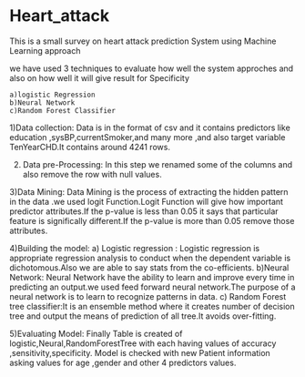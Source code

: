 # Heart_attack
This is a small survey on heart attack prediction System using Machine Learning approach

we have used 3 techniques to evaluate how well the system approches and also on how well it will give result for Specificity

    a)logistic Regression
    b)Neural Network
    c)Random Forest Classifier

1)Data collection: Data is in the format of csv and it contains predictors like education ,sysBP,currentSmoker,and many more ,and also target variable TenYearCHD.It contains around 4241 rows.

2) Data pre-Processing: In this step we renamed some of the columns and also remove the row with null values.

3)Data Mining: Data Mining is the process of extracting the hidden pattern in the data .we used logit Function.Logit Function will give how important predictor attributes.If the p-value is less than 0.05 it says that particular feature is significally different.If the p-value is more than 0.05 remove those attributes.

4)Building the model:
    a) Logistic regression : Logistic regression is  appropriate regression analysis to conduct when the dependent variable is dichotomous.Also we are able to say stats from the co-efficients.
    b)Neural Network: Neural Network have the ability to learn and improve every time in predicting an output.we used feed forward neural network.The purpose of a neural network is to learn to recognize patterns in data.
    c) Random Forest tree classifier:It is an ensemble method where it creates number of decision tree and output the means of prediction of all tree.It avoids over-fitting.
    
5)Evaluating Model:
  Finally Table is created of logistic,Neural,RandomForestTree with each having values of accuracy ,sensitivity,specificity.
  Model is checked with new Patient information asking values for age ,gender and other 4 predictors values.
  


